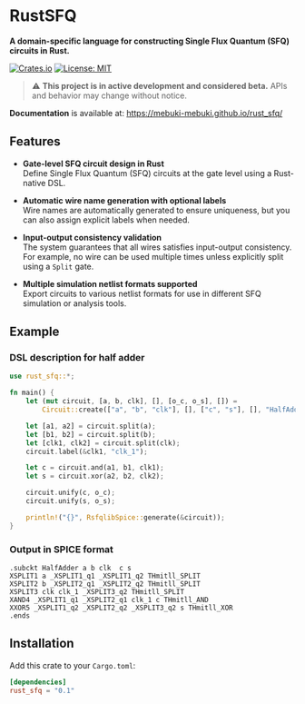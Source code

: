 # RustSFQ

**A domain-specific language for constructing Single Flux Quantum (SFQ) circuits in Rust.**

[![Crates.io](https://img.shields.io/crates/v/rust_sfq.svg)](https://crates.io/crates/rust_sfq)
[![License: MIT](https://img.shields.io/badge/license-MIT-blue)](https://github.com/Mebuki-mebuki/rust_sfq/blob/main/LICENSE)

> ⚠️ **This project is in active development and considered beta.**
> APIs and behavior may change without notice.

**Documentation** is available at: <https://mebuki-mebuki.github.io/rust_sfq/>

## Features

- **Gate-level SFQ circuit design in Rust**  
  Define Single Flux Quantum (SFQ) circuits at the gate level using a Rust-native DSL.

- **Automatic wire name generation with optional labels**  
  Wire names are automatically generated to ensure uniqueness, but you can also assign explicit labels when needed.

- **Input-output consistency validation**  
  The system guarantees that all wires satisfies input-output consistency. For example, no wire can be used multiple times unless explicitly split using a `Split` gate.

- **Multiple simulation netlist formats supported**  
  Export circuits to various netlist formats for use in different SFQ simulation or analysis tools.

## Example

### DSL description for half adder

```rust
use rust_sfq::*;

fn main() {
    let (mut circuit, [a, b, clk], [], [o_c, o_s], []) =
        Circuit::create(["a", "b", "clk"], [], ["c", "s"], [], "HalfAdder");

    let [a1, a2] = circuit.split(a);
    let [b1, b2] = circuit.split(b);
    let [clk1, clk2] = circuit.split(clk);
    circuit.label(&clk1, "clk_1");

    let c = circuit.and(a1, b1, clk1);
    let s = circuit.xor(a2, b2, clk2);

    circuit.unify(c, o_c);
    circuit.unify(s, o_s);

    println!("{}", RsfqlibSpice::generate(&circuit));
}
```

### Output in SPICE format

```text
.subckt HalfAdder a b clk  c s 
XSPLIT1 a _XSPLIT1_q1 _XSPLIT1_q2 THmitll_SPLIT
XSPLIT2 b _XSPLIT2_q1 _XSPLIT2_q2 THmitll_SPLIT
XSPLIT3 clk clk_1 _XSPLIT3_q2 THmitll_SPLIT
XAND4 _XSPLIT1_q1 _XSPLIT2_q1 clk_1 c THmitll_AND
XXOR5 _XSPLIT1_q2 _XSPLIT2_q2 _XSPLIT3_q2 s THmitll_XOR
.ends
```

## Installation

Add this crate to your `Cargo.toml`:

```toml
[dependencies]
rust_sfq = "0.1"
```
